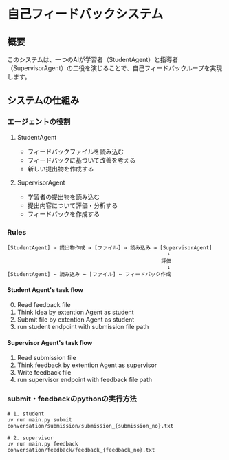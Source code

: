 # 自己フィードバックシステム

## 概要
このシステムは、一つのAIが学習者（StudentAgent）と指導者（SupervisorAgent）の二役を演じることで、自己フィードバックループを実現します。

## システムの仕組み

### エージェントの役割

1. StudentAgent
   - フィードバックファイルを読み込む
   - フィードバックに基づいて改善を考える
   - 新しい提出物を作成する

2. SupervisorAgent
   - 学習者の提出物を読み込む
   - 提出内容について評価・分析する
   - フィードバックを作成する

### Rules

```
[StudentAgent] → 提出物作成 → [ファイル] → 読み込み → [SupervisorAgent]
                                                    ↓
                                                  評価
                                                    ↓
[StudentAgent] ← 読み込み ← [ファイル] ← フィードバック作成
```

#### Student Agent's task flow
0. Read feedback file
1. Think Idea by extention Agent as student
2. Submit file by extention Agent as student
3. run student endpoint with submission file path

#### Supervisor Agent's task flow
1. Read submission file
2. Think feedback by extention Agent as supervisor
3. Write feedback file
4. run supervisor endpoint with feedback file path

### submit・feedbackのpythonの実行方法
```
# 1. student
uv run main.py submit conversation/submission/submission_{submission_no}.txt

# 2. supervisor
uv run main.py feedback conversation/feedback/feedback_{feedback_no}.txt
```
